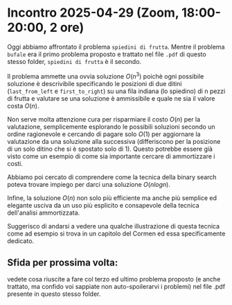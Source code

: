 # Incontro 2025-04-29 (Zoom, 18:00-20:00, 2 ore)

Oggi abbiamo affrontato il problema `spiedini di frutta`.
Mentre il problema `bufale` era il primo problema proposto e trattato nel file `.pdf` di questo stesso folder, `spiedini di frutta` è il secondo.

Il problema ammette una ovvia soluzione $O(n^3)$ poichè ogni possibile soluzione è descrivibile specificando le posizioni di due ditini (`last_from_left` e `first_to_right`) su una fila indiana (lo spiedino) di n pezzi di frutta e valutare se una soluzione è ammissibile e quale ne sia il valore costa $O(n)$.

Non serve molta attenzione cura per risparmiare il costo $O(n)$ per la valutazione, semplicemente esplorando le possibili soluzioni secondo un ordine ragionevole e cercando di pagare solo $O(1)$ per aggiornare la valutazione da una soluzione alla successiva (differiscono per la posizione di un solo ditino che si è spostato solo di 1). Questo potrebbe essere già visto come un esempio di come sia importante cercare di ammortizzare i costi.

Abbiamo poi cercato di comprendere come la tecnica della binary search poteva trovare impiego per darci una soluzione $O(n log n)$.

Infine, la soluzione $O(n)$ non solo più efficiente ma anche più semplice ed elegante usciva da un uso più esplicito e consapevole della tecnica dell'analisi ammortizzata.

Suggerisco di andarsi a vedere una qualche illustrazione di questa tecnica come ad esempio si trova in un capitolo del Cormen ed essa specificamente dedicato.


## Sfida per prossima volta:

vedete cosa riuscite a fare col terzo ed ultimo problema proposto (e anche trattato, ma confido voi sappiate non auto-spoilerarvi i problemi) nel file .pdf presente in questo stesso folder.
